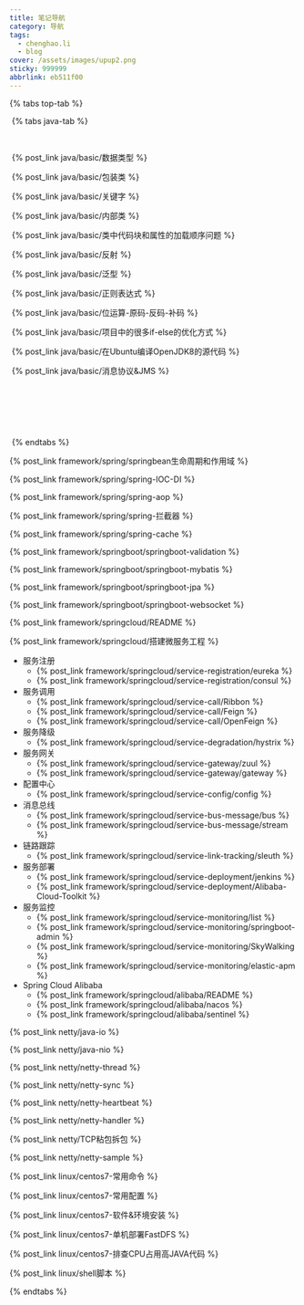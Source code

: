 ```yaml
---
title: 笔记导航
category: 导航
tags:
  - chenghao.li
  - blog
cover: /assets/images/upup2.png
sticky: 999999
abbrlink: eb511f00
---
```




{% tabs top-tab %}



<!-- tab java -->

​	{% tabs java-tab %}

​	<!-- tab 基础知识 -->

​	{% post_link java/basic/数据类型 %}

​	{% post_link java/basic/包装类 %}

​	{% post_link java/basic/关键字 %}

​	{% post_link java/basic/内部类 %}

​	{% post_link java/basic/类中代码块和属性的加载顺序问题 %}

​	{% post_link java/basic/反射 %}

​	{% post_link java/basic/泛型 %}

​	{% post_link java/basic/正则表达式 %}

​	{% post_link java/basic/位运算-原码-反码-补码 %}

​	{% post_link java/basic/项目中的很多if-else的优化方式 %}

​	{% post_link java/basic/在Ubuntu编译OpenJDK8的源代码 %}

​	{% post_link java/basic/消息协议&JMS %}

​	<!-- endtab -->



​	<!-- tab JVM -->

​	<!-- endtab -->





​	{% endtabs %}

<!-- endtab -->



<!-- tab spring -->

{% post_link framework/spring/springbean生命周期和作用域 %}

{% post_link framework/spring/spring-IOC-DI %}

{% post_link framework/spring/spring-aop %}

{% post_link framework/spring/spring-拦截器 %}

{% post_link framework/spring/spring-cache %}

<!-- endtab -->



<!-- tab springboot -->

{% post_link framework/springboot/springboot-validation %}

{% post_link framework/springboot/springboot-mybatis %}

{% post_link framework/springboot/springboot-jpa %}

{% post_link framework/springboot/springboot-websocket %}

<!-- endtab -->



<!-- tab springcloud -->

{% post_link framework/springcloud/README %}

{% post_link framework/springcloud/搭建微服务工程 %}

- 服务注册
  - {% post_link framework/springcloud/service-registration/eureka %}
  - {% post_link framework/springcloud/service-registration/consul %}
- 服务调用
  - {% post_link framework/springcloud/service-call/Ribbon %}
  - {% post_link framework/springcloud/service-call/Feign %}
  - {% post_link framework/springcloud/service-call/OpenFeign %}
- 服务降级
  - {% post_link framework/springcloud/service-degradation/hystrix %}
- 服务网关
  - {% post_link framework/springcloud/service-gateway/zuul %}
  - {% post_link framework/springcloud/service-gateway/gateway %}
- 配置中心
  - {% post_link framework/springcloud/service-config/config %}
- 消息总线
  - {% post_link framework/springcloud/service-bus-message/bus %}
  - {% post_link framework/springcloud/service-bus-message/stream %}
- 链路跟踪
  - {% post_link framework/springcloud/service-link-tracking/sleuth %}
- 服务部署
  - {% post_link framework/springcloud/service-deployment/jenkins %}
  - {% post_link framework/springcloud/service-deployment/Alibaba-Cloud-Toolkit %}
- 服务监控
  - {% post_link framework/springcloud/service-monitoring/list %}
  - {% post_link framework/springcloud/service-monitoring/springboot-admin %}
  - {% post_link framework/springcloud/service-monitoring/SkyWalking %}
  - {% post_link framework/springcloud/service-monitoring/elastic-apm %}
- Spring Cloud Alibaba
  - {% post_link framework/springcloud/alibaba/README %}
  - {% post_link framework/springcloud/alibaba/nacos %}
  - {% post_link framework/springcloud/alibaba/sentinel %}

<!-- endtab -->



<!-- tab Netty -->
{% post_link netty/java-io %}

{% post_link netty/java-nio %}

{% post_link netty/netty-thread %}

{% post_link netty/netty-sync %}

{% post_link netty/netty-heartbeat %}

{% post_link netty/netty-handler %}

{% post_link netty/TCP粘包拆包 %}

{% post_link netty/netty-sample %}

<!-- endtab -->

<!-- tab linux -->

{% post_link linux/centos7-常用命令 %}

{% post_link linux/centos7-常用配置 %}

{% post_link linux/centos7-软件&环境安装 %}

{% post_link linux/centos7-单机部署FastDFS %}

{% post_link linux/centos7-排查CPU占用高JAVA代码 %}

{% post_link linux/shell脚本 %}

<!-- endtab -->

{% endtabs %}







